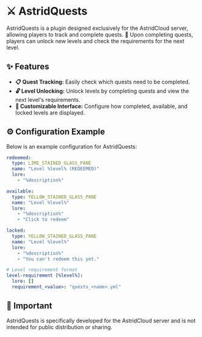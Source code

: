 # ⚔️ AstridQuests 

AstridQuests is a plugin designed exclusively for the AstridCloud server, allowing players to track and complete quests. 🌟 Upon completing quests, players can unlock new levels and check the requirements for the next level.

## ✨ Features

- **📋 Quest Tracking:** Easily check which quests need to be completed.
- **🔓 Level Unlocking:** Unlock levels by completing quests and view the next level's requirements.
- **🎨 Customizable Interface:** Configure how completed, available, and locked levels are displayed.

## ⚙️ Configuration Example

Below is an example configuration for AstridQuests:

```yaml
redeemed:
  type: LIME_STAINED_GLASS_PANE
  name: "Level %level% (REDEEMED)"
  lore:
    - "%description%"

available:
  type: YELLOW_STAINED_GLASS_PANE
  name: "Level %level%"
  lore:
    - "%description%"
    - "Click to redeem"

locked:
  type: YELLOW_STAINED_GLASS_PANE
  name: "Level %level%"
  lore:
    - "%description%"
    - "You can't redeem this yet."

# Level requirement format
level-requirement [%level%]:
  lore: []
  requirement_<value>: "quests_<name>.yml"
```

## 🛑 Important

AstridQuests is specifically developed for the AstridCloud server and is not intended for public distribution or sharing.
